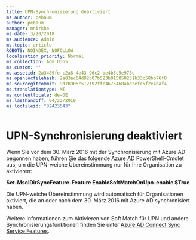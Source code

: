 ```yaml
---
title: UPN-Synchronisierung deaktiviert
ms.author: pebaum
author: pebaum
manager: mnirkhe
ms.date: 3/20/2018
ms.audience: Admin
ms.topic: article
ROBOTS: NOINDEX, NOFOLLOW
localization_priority: Normal
ms.collection: Adm_O365
ms.custom: ''
ms.assetid: 2a3489fe-c2a8-4e43-96c2-be4b3c5e978c
ms.openlocfilehash: 2a03ac64d92c07b523b015850251b33c58bb76f8
ms.sourcegitcommit: 9d78905c512192ffc4675468abd2efc5f2e4baf4
ms.translationtype: MT
ms.contentlocale: de-DE
ms.lasthandoff: 04/23/2019
ms.locfileid: "32423543"
---
```

# <a name="upn-sync-disabled"></a>UPN-Synchronisierung deaktiviert

Wenn Sie vor dem 30. März 2016 mit der Synchronisierung mit Azure AD begonnen haben, führen Sie das folgende Azure AD PowerShell-Cmdlet aus, um die UPN-weiche Übereinstimmung nur für Ihre Organisation zu aktivieren:
  
 **Set-MsolDirSyncFeature-Feature EnableSoftMatchOnUpn-enable $True**
  
Die UPN-weiche Übereinstimmung wird automatisch für Organisationen aktiviert, die an oder nach dem 30. März 2016 mit Azure AD synchronisiert haben.
  
Weitere Informationen zum Aktivieren von Soft Match für UPN und andere Synchronisierungsfunktionen finden Sie unter [Azure AD Connect Sync Service Features](https://docs.microsoft.com/azure/active-directory/connect/active-directory-aadconnectsyncservice-features).
  

